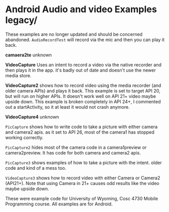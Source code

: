 Android Audio and video Examples legacy/
===========

These examples are no longer updated and should be concerned abandoned. 
`AudioRecordTest` will record via the mic and then you can play it back.

<b>camaera2te</b> unknown

<b>VideoCapture</b> Uses an intent to record a video via the native recorder and then plays it in the app.  it's badly out of date and doesn't use the newer media store.

<b>VideoCapture2</b> shows how to record video using the media recorder (and older camera APIs) and plays it back.  This example is set to target API 20, but will run on higher APIs. It doesn't work well on API 21+ video maybe upside down.   This example is broken completely in API 24+, I commented out a startActivity, so it at least it would not crash anymore.

<b>VideoCapture4</b> unknown
 
`PicCapture` shows how to write code to take a picture with either camera and camera2 apis.  as it set to API 26, most of the camera1 has stopped working correctly.

`PicCapture2` hides most of the camera code in a camera1preview or camera2preview.  It has code for both camera and camera2 apis. 

`PicCapture3` shows examples of how to take a picture with the intent.  older code and kind of a mess too.

`VideoCapture3` shows how to record video with either Camera or Camera2 (API21+).  Note that using Camera in 21+ causes odd results like the video maybe upside down.

These were example code for University of Wyoming, Cosc 4730 Mobile Programming course.
All examples are for Android.